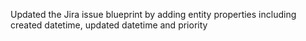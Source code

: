 Updated the Jira issue blueprint by adding entity properties including created datetime, updated datetime and priority